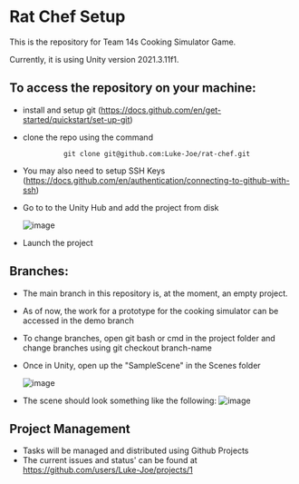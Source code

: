# Rat Chef Setup

This is the repository for Team 14s Cooking Simulator Game.

Currently, it is using Unity version 2021.3.11f1.

## To access the repository on your machine:

- install and setup git (https://docs.github.com/en/get-started/quickstart/set-up-git)
- clone the repo using the command

                git clone git@github.com:Luke-Joe/rat-chef.git

- You may also need to setup SSH Keys (https://docs.github.com/en/authentication/connecting-to-github-with-ssh)
- Go to to the Unity Hub and add the project from disk

  ![image](https://user-images.githubusercontent.com/22504724/200474258-b9807eae-698b-4d7a-a3e8-90af15157f08.png)

- Launch the project

## Branches:

- The main branch in this repository is, at the moment, an empty project.
- As of now, the work for a prototype for the cooking simulator can be accessed in the demo branch
- To change branches, open git bash or cmd in the project folder and change branches using
  git checkout branch-name
- Once in Unity, open up the "SampleScene" in the Scenes folder

  ![image](https://user-images.githubusercontent.com/22504724/200475007-f1e000de-4ce2-450a-ad8b-bddf5ad973d1.png)

- The scene should look something like the following:
  ![image](https://user-images.githubusercontent.com/22504724/200475149-dff9224a-008f-4628-8678-aecb3dbcb05d.png)

## Project Management

- Tasks will be managed and distributed using Github Projects
- The current issues and status' can be found at https://github.com/users/Luke-Joe/projects/1
